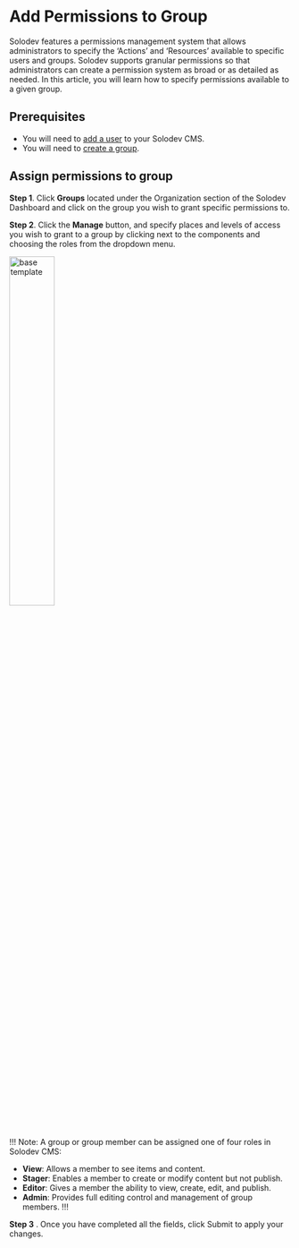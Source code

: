 # Add Permissions to Group

Solodev features a permissions management system that allows administrators to specify the ‘Actions’ and ‘Resources’ available to specific users and groups. Solodev supports granular permissions so that administrators can create a permission system as broad or as detailed as needed. In this article, you will learn how to specify permissions available to a given group.

## Prerequisites

-	You will need to <a href="../../../organization/users/add-user/">add a user</a> to your Solodev CMS.
-	You will need to <a href="../../../organization/groups/add-group/">create a group</a>.

## Assign permissions to group

**Step 1**. Click **Groups** located under the Organization section of the Solodev Dashboard and click on the group you wish to grant specific permissions to.

<!-- <img src="../../../images/addgrouppermissions.png" alt="base template" style="width: 100%; display: block"></a>
-->


**Step 2**. Click the **Manage** button, and specify places and levels of access you wish to grant to a group by clicking next to the components and choosing the roles from the dropdown menu.

<!--<img src="../../../images/addgrouppermissions1.png" alt="base template" style="width: 100%; display: block"></a>
-->
<img src="../../../images/addgrouppermissions2.png" alt="base template" style="width: 40%; display: block"></a>


!!! Note:
A group or group member can be assigned one of four roles in Solodev CMS:

- **View**: Allows a member to see items and content.
- **Stager**: Enables a member to create or modify content but not publish.
- **Editor**: Gives a member the ability to view, create, edit, and publish.
- **Admin**: Provides full editing control and management of group members.
!!!

**Step 3** . Once you have completed all the fields, click Submit to apply your changes.

<!-- <img src="../../../images/addgrouppermissions3.png" alt="base template" style="width: 50%; display: block"></a> -->
